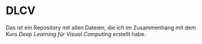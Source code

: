 # DLCV
Das ist ein Repository mit allen Dateien, die ich im Zusammenhang mit dem Kurs *Deep Learning für Visual Computing* erstellt habe.
